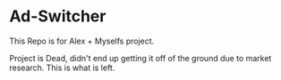 # Ad-Switcher
This Repo is for Alex + Myselfs project. 

Project is Dead, didn't end up getting it off of the ground due to market research. This is what is left.
